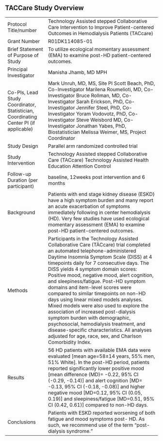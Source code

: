## TACCare Study Overview
| | |
|-|-|
|Protocol Title/number|Technology Assisted stepped Collaborative Care Intervention to Improve Patient-centered Outcomes in Hemodialysis Patients (TACcare)|
|Grant Number|R01DK114085-01|
|Brief Statement of Purpose of Study |To utilize ecological momentary assessment (EMA) to examine post-HD patient-centered outcomes.|
|Principal Investigator|Manisha Jhamb, MD MPH|
|Co-PIs, Lead Study Coordinator, Statistician, Coordinating Center PI (if applicable) |Mark Unruh, MD, MS, Site PI Scott Beach, PhD, Co-Investigator Marilena Roumelioti, MD, Co-Investigator Bruce Rollman, MD, Co-Investigator Sarah Erickson, PhD, Co-Investigator Jennifer Steel, PhD, Co-Investigator Yoram Vodovotz, PhD, Co-Investigator Steve Weisbord MD, Co-Investigator Jonathan Yabes, PhD, Biostatistician Melissa Weimer, MS, Project Coordinator|
|Study Design|Parallel arm randomized controlled trial|
|Study Intervention|Technology Assisted stepped Collaborative Care (TACcare) Technology Assisted Health Education Attention Control |
|Follow-up Duration (per participant) |baseline, 12weeks post intervention and 6 months|
|Background|Patients with end stage kidney disease (ESKD) have a high symptom burden and many report an acute exacerbation of symptoms immediately following in center hemodialysis (HD). Very few studies have used ecological momentary assessment (EMA) to examine post-HD patient-centered outcomes.|
|Methods|Participants in the Technology Assisted Collaborative Care (TĀCcare) trial completed an automated telephone-administered Daytime Insomnia Symptom Scale (DISS) at 4 timepoints daily for 7 consecutive days. The DISS yields 4 symptom domain scores: Positive mood, negative mood, alert cognition, and sleepiness/fatigue. Post-HD symptom domains and item-level scores were compared to similar timepoints on non-HD days using linear mixed models analyses. Mixed models were also used to explore the association of increased post-dialysis symptom burden with demographic, psychosocial, hemodialysis treatment, and disease-specific characteristics. All analyses adjusted for age, race, sex, and Charlson Comorbidity Index.|
|Results|56 HD patients with available EMA data were evaluated [mean age=58±14 years, 55% men, 51% White]. In the post-HD period, patients reported significantly lower positive mood [mean difference (MD)= -0.22, 95% CI (-0.29, -0.14)] and alert cognition [MD= -0.13, 95% CI (-0.18, -0.08)] and higher negative mood [MD=0.12, 95% CI (0.05, 0.19)] and sleepiness/fatigue [MD=0.51, 95% CI (0.42, 0.61)] compared to non-HD days.|
|Conclusions|Patients with ESKD reported worsening of both fatigue and mood symptoms post- HD. As such, we recommend use of the term “post-dialysis syndrome.”|